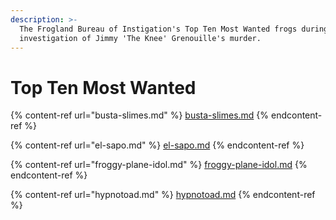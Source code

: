 ```yaml
---
description: >-
  The Frogland Bureau of Instigation's Top Ten Most Wanted frogs during the
  investigation of Jimmy 'The Knee' Grenouille's murder.
---
```


# Top Ten Most Wanted

{% content-ref url="busta-slimes.md" %}
[busta-slimes.md](busta-slimes.md)
{% endcontent-ref %}

{% content-ref url="el-sapo.md" %}
[el-sapo.md](el-sapo.md)
{% endcontent-ref %}

{% content-ref url="froggy-plane-idol.md" %}
[froggy-plane-idol.md](froggy-plane-idol.md)
{% endcontent-ref %}

{% content-ref url="hypnotoad.md" %}
[hypnotoad.md](hypnotoad.md)
{% endcontent-ref %}











